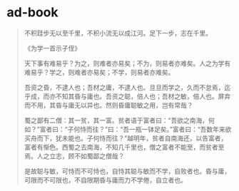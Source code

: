 # ad-book

> 不积跬步无以至千里，不积小流无以成江河。足下一步，志在千里。
>
> 《为学一首示子侄》
>
> 天下事有难易乎？为之，则难者亦易矣；不为，则易者亦难矣。人之为学有难易乎？学之，则难者亦易矣；不学，则易者亦难矣。
>
> 吾资之昏，不逮人也；吾材之庸，不逮人也。旦旦而学之，久而不怠焉，迄乎成，而亦不知其昏与庸也。吾资之聪，倍人也；吾材之敏，倍人也。屏弃而不用，其昏与庸无以异也。然则昏庸聪敏之用，岂有常哉？
>
> 蜀之鄙有二僧：其一贫，其一富。贫者语于富者曰：“吾欲之南海，何如？”富者曰：“子何恃而往？”曰：“吾一瓶一钵足矣。”富者曰：“吾数年来欲买舟而下，犹未能也。子何恃而往？”越明年，贫者自南海还，以告富者，富者有惭色。西蜀之去南海，不知几千里也，僧之富者不能至，而贫者至焉。人之立志，顾不如蜀鄙之僧哉？
>
> 是故聪与敏，可恃而不可恃也，自恃其聪与敏而不学，自败者也。昏与庸，可限而不可限也，不自限期昏与庸而力不学倦，自立者也。



